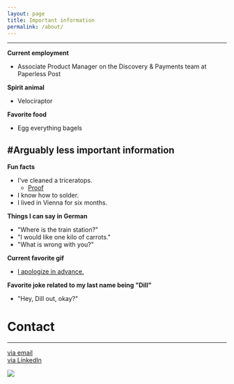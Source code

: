 ```yaml
---
layout: page
title: Important information
permalink: /about/
---
```


---

**Current employment**

- Associate Product Manager on the Discovery & Payments team at Paperless Post


**Spirit animal**

- Velociraptor


**Favorite food**

- Egg everything bagels


#Arguably less important information
---

**Fun facts**

- I've cleaned a triceratops.
    - [Proof](https://41.media.tumblr.com/744540a6e6cf8187e47b0aff4f91744a/tumblr_ns495cJB541rloozgo2_500.jpg) 
- I know how to solder.
- I lived in Vienna for six months.


**Things I can say in German**

- "Where is the train station?"
- "I would like one kilo of carrots."
- "What is wrong with you?"

**Current favorite gif**
- [I apologize in advance.](http://i.imgur.com/QygT53q.jpg)

**Favorite joke related to my last name being "Dill"**

- "Hey, Dill out, okay?"


# Contact
---

[via email](mailto:emmakmdill@gmail.com)  <br />
[via LinkedIn](https://www.linkedin.com/in/emmadill)

![](https://40.media.tumblr.com/c2df660e0eea4ab1667437c4deb76930/tumblr_ns495cJB541rloozgo1_540.jpg)
